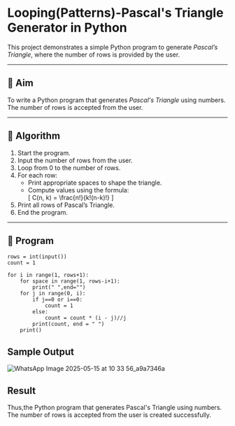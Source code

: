 # Looping(Patterns)-Pascal's Triangle Generator in Python

This project demonstrates a simple Python program to generate *Pascal’s Triangle*, where the number of rows is provided by the user.

---

## 🎯 Aim

To write a Python program that generates *Pascal's Triangle* using numbers. The number of rows is accepted from the user.

---

## 🧠 Algorithm

1. Start the program.
2. Input the number of rows from the user.
3. Loop from 0 to the number of rows.
4. For each row:
   - Print appropriate spaces to shape the triangle.
   - Compute values using the formula:  
     \[
     C(n, k) = \frac{n!}{k!(n-k)!}
     \]
5. Print all rows of Pascal’s Triangle.
6. End the program.

---

## 🧪 Program
```
rows = int(input())
count = 1

for i in range(1, rows+1):
    for space in range(1, rows-i+1):
        print(" ",end="")
    for j in range(0, i):
        if j==0 or i==0:
            count = 1
        else:
            count = count * (i - j)//j
        print(count, end = " ")
    print()
```
## Sample Output

![WhatsApp Image 2025-05-15 at 10 33 56_a9a7346a](https://github.com/user-attachments/assets/0a289fec-5073-46e0-a5cc-38cd8ddc2eab)

## Result

Thus,the Python program that generates Pascal's Triangle using numbers. The number of rows is accepted from the user is created successfully.
